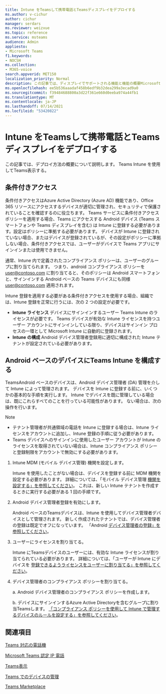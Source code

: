 ```yaml
---
title: Intune をTeamsして携帯電話とTeamsディスプレイをデプロイする
ms.author: v-cichur
author: cichur
manager: serdars
ms.reviewer: weizxue
ms.topic: reference
ms.service: msteams
audience: Admin
appliesto:
- Microsoft Teams
f1.keywords:
- NOCSH
ms.collection:
- M365-voice
search.appverid: MET150
localization_priority: Normal
description: この記事では、ディスプレイでサポートされる機能と機能の概要Microsoft Teamsします。
ms.openlocfilehash: ee5b536aaadaf458b6edf9b32dea299a3ecad9a0
ms.sourcegitcommit: f39484688800a3d22f361e660d0eeba974a44fb1
ms.translationtype: MT
ms.contentlocale: ja-JP
ms.lasthandoff: 07/14/2021
ms.locfileid: "53420822"
---
```

# <a name="deploy-teams-phones-and-teams-displays-using-intune"></a>Intune をTeamsして携帯電話とTeamsディスプレイをデプロイする

この記事では、デプロイ方法の概要について説明します。 Teams Intune を使用してTeams表示する。

## <a name="conditional-access"></a>条件付きアクセス

条件付きアクセスはAzure Active Directory (Azure AD) 機能であり、Office 365 リソースにアクセスするデバイスが適切に管理され、セキュリティで保護されていることを確認するのに役立ちます。  Teams サービスに条件付きアクセス ポリシーを適用する場合、Teams にアクセスする Android デバイス (Teams スマートフォンや Teams ディスプレイを含む) は Intune に登録する必要があります。設定はポリシーに準拠する必要があります。  デバイスが Intune に登録されていない場合、またはデバイスが登録されているが、その設定がポリシーに準拠しない場合、条件付きアクセスでは、ユーザーがデバイスで Teams アプリにサインインまたは使用できません。

通常、Intune 内で定義されたコンプライアンス ポリシーは、ユーザーのグループに割り当てられます。  つまり、android コンプライアンス ポリシーを user@contoso.com に割り当てると、そのポリシーは Android スマートフォンと、サインインする Android ベースの Teams デバイスにも同様 user@contoso.com 適用されます。

Intune 登録を適用する必要がある条件付きアクセスを使用する場合、組織では、Intune 登録を正常に行うには、次の 2 つの設定が必要です。

- **Intune ライセンス** デバイスにサインインするユーザー Teams Intune のライセンスが必要です。  Teams デバイスが有効な Intune ライセンスを持つユーザー アカウントにサインインしている限り、デバイスはサインイン プロセスの一環として Microsoft Intune に自動的に登録されます。
- **Intune の構成** Android デバイス管理者登録用に適切に構成された Intune テナントが設定されている必要があります。

## <a name="configure-intune-to-enroll-teams-android-based-devices"></a>Android ベースのデバイスにTeams Intune を構成する

TeamsAndroid ベースのデバイスは、Android デバイス管理者 (DA) 管理を介して Intune によって管理されます。 デバイスを Intune に登録する前に、いくつかの基本的な手順を実行します。  Intune でデバイスを既に管理している場合は、既にこれらすべてのことを行っている可能性があります。  ない場合は、次の操作を行います。

> [!NOTE]
> - テナント管理者が共通領域の電話を Intune に登録する場合は、Intune ライセンスをアカウントに追加し、Intune 登録の手順に従う必要があります。
> - Teams デバイスへのサインインに使用したユーザー アカウントが Intune のライセンスを取得されていない場合は、Intune コンプライアンス ポリシーと登録制限をアカウントで無効にする必要があります。



1. Intune MDM (モバイル デバイス管理) 機関を設定します。  

   Intune を使用したことがない場合は、デバイスを登録する前に MDM 機関を設定する必要があります。 詳細については、「モバイル デバイス管理 [機関を設定する」を参照してください](/intune/fundamentals/mdm-authority-set)。  これは、新しい Intune テナントを作成するときに実行する必要がある 1 回の手順です。
1. Android デバイス管理者登録を有効にします。
  
   Android ベースのTeamsデバイスは、Intune を使用してデバイス管理者デバイスとして管理されます。  新しく作成されたテナントでは、デバイス管理者の登録は既定でオフになっています。 「Android [デバイス管理者の登録」を参照してください](/intune/enrollment/android-enroll-device-administrator)。
1. ユーザーにライセンスを割り当てる。 
 
   Intune にTeamsデバイスのユーザーには、有効な Intune ライセンスが割り当てられている必要があります。 詳細については、「ユーザーが Intune にデバイスを [登録できるようライセンスをユーザーに割り当てる」を参照してください](/intune/fundamentals/licenses-assign)。
1. デバイス管理者のコンプライアンス ポリシーを割り当てる。  

   a. Android デバイス管理者のコンプライアンス ポリシーを作成します。

   b. デバイスにサインインするAzure Active Directoryを含むグループに割り当Teamsします。 [「コンプライアンス ポリシーを使用して Intune で管理するデバイスのルールを設定する」を参照してください](/mem/intune/protect/device-compliance-get-started)。

## <a name="see-also"></a>関連項目

[Teams 対応の電話機](phones-for-teams.md)

[Microsoft Teams 認定 IP 電話](teams-ip-phones.md)

[Teams表示](teams-displays.md)

[Teams でのデバイスの管理](device-management.md)

[Teams Marketplace](https://office.com/teamsdevices)